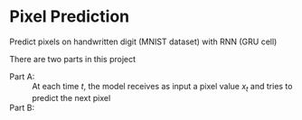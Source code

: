 # Pixel Prediction

Predict pixels on handwritten digit (MNIST dataset) with RNN (GRU cell)

There are two parts in this project

<dl>
  <dt> Part A:</dt>
  <dd> At each time <i>t</i>, the model receives as input a pixel value <i>x<sub>t</sub></i> and tries to predict the next pixel</dd>
  
   <dt> Part B:</dt>
  <dd></dd>
</dl>


